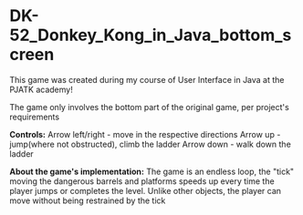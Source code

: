 # DK-52_Donkey_Kong_in_Java_bottom_screen

This game was created during my course of User Interface in Java at the PJATK academy!

The game only involves the bottom part of the original game, per project's requirements

**Controls:**
Arrow left/right - move in the respective directions
Arrow up - jump(where not obstructed), climb the ladder
Arrow down - walk down the ladder

**About the game's implementation:**
The game is an endless loop, the "tick" moving the dangerous barrels and platforms speeds up every time the player jumps or completes the level. Unlike other objects, the player
can move without being restrained by the tick
